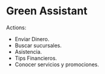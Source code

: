 # Green Assistant

Actions: 

*   Enviar Dinero.
*   Buscar sucursales.
*   Asistencia.
*   Tips Financieros.
*   Conocer servicios y promociones.
